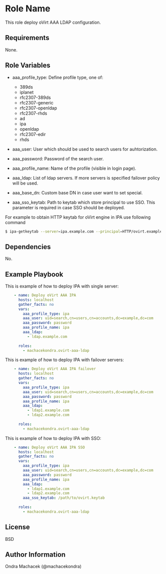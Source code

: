 Role Name
=========

This role deploy oVirt AAA LDAP configuration.

Requirements
------------

None.

Role Variables
--------------

* aaa_profile_type: Define profile type, one of: 

   - 389ds
   - iplanet
   - rfc2307-389ds
   - rfc2307-generic
   - rfc2307-openldap
   - rfc2307-rhds
   - ad
   - ipa
   - openldap
   - rfc2307-edir
   - rhds

* aaa_user: User which should be used to search users for auhtorization.
* aaa_password: Password of the search user.
* aaa_profile_name: Name of the profile (visible in login page).
* aaa_ldap: List of ldap servers. If more servers is specified failover policy will be used.
* aaa_base_dn: Custom base DN in case user want to set special.
* aaa_sso_keytab: Path to keytab which store principal to use SSO. This parameter is required in case SSO should be deployed.

For example to obtain HTTP keytab for oVirt engine in IPA use following command
```bash
$ ipa-getkeytab --server=ipa.example.com --principal=HTTP/ovirt.example.com --keytab=ovirt.keytab
```

Dependencies
------------

No.

Example Playbook
----------------

This is example of how to deploy IPA with single server:

```yaml
    - name: Deploy oVirt AAA IPA
      hosts: localhost
      gather_facts: no
      vars:
        aaa_profile_type: ipa
        aaa_user: uid=search,cn=users,cn=accounts,dc=example,dc=com
        aaa_password: password
        aaa_profile_name: ipa
        aaa_ldap:
          - ldap.example.com
    
      roles:
        - machacekondra.ovirt-aaa-ldap
```

This is example of how to deploy IPA with failover servers:

```yaml
    - name: Deploy oVirt AAA IPA failover
      hosts: localhost
      gather_facts: no
      vars:
        aaa_profile_type: ipa
        aaa_user: uid=search,cn=users,cn=accounts,dc=example,dc=com
        aaa_password: password
        aaa_profile_name: ipa
        aaa_ldap:
          - ldap1.example.com
          - ldap2.example.com
    
      roles:
        - machacekondra.ovirt-aaa-ldap
```

This is example of how to deploy IPA with SSO:

```yaml
    - name: Deploy oVirt AAA IPA SSO
      hosts: localhost
      gather_facts: no
      vars:
        aaa_profile_type: ipa
        aaa_user: uid=search,cn=users,cn=accounts,dc=example,dc=com
        aaa_password: password
        aaa_profile_name: ipa
        aaa_ldap:
          - ldap1.example.com
          - ldap2.example.com
        aaa_sso_keytab: /path/to/ovirt.keytab
    
      roles:
        - machacekondra.ovirt-aaa-ldap
```

License
-------

BSD

Author Information
------------------

Ondra Machacek (@machacekondra)
